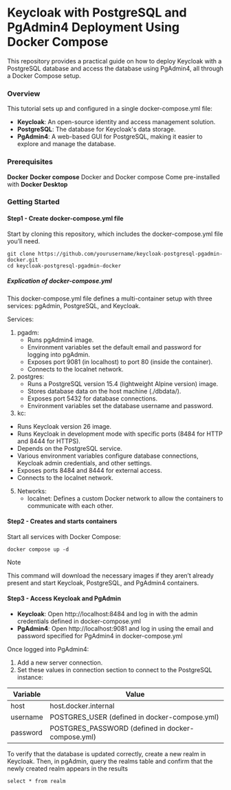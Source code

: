 # Keycloak with PostgreSQL and PgAdmin4 Deployment Using Docker Compose
This repository provides a practical guide on how to deploy Keycloak with a PostgreSQL database and access the database using PgAdmin4, all through a Docker Compose setup. 
### Overview
This tutorial sets up and configured in a single docker-compose.yml file:

- **Keycloak**: An open-source identity and access management solution.
- **PostgreSQL**: The database for Keycloak's data storage.
- **PgAdmin4**: A web-based GUI for PostgreSQL, making it easier to explore and manage the database.

### Prerequisites
**Docker**
**Docker compose**
Docker and Docker compose Come pre-installed with **Docker Desktop**

### Getting Started
#### Step1 - Create docker-compose.yml file
Start by cloning this repository, which includes the docker-compose.yml file you’ll need.
```
git clone https://github.com/yourusername/keycloak-postgresql-pgadmin-docker.git
cd keycloak-postgresql-pgadmin-docker

```


##### Explication of docker-compose.yml
This docker-compose.yml file defines a multi-container setup with three services: pgAdmin, PostgreSQL, and Keycloak.

Services:

1. pgadm:
   - Runs pgAdmin4 image.
   - Environment variables set the default email and password for logging into pgAdmin.
   - Exposes port 9081 (in localhost) to port 80 (inside the container).
   - Connects to the localnet network.
3. postgres:
   - Runs a PostgreSQL version 15.4 (lightweight Alpine version) image.
   - Stores database data on the host machine (./dbdata/).
   - Exposes port 5432 for database connections.
   - Environment variables set the database username and password.
4. kc:
  - Runs Keycloak version 26 image.
  - Runs Keycloak in development mode with specific ports (8484 for HTTP and 8444 for HTTPS).
  - Depends on the PostgreSQL service.
  - Various environment variables configure database connections, Keycloak admin credentials, and other settings.
  - Exposes ports 8484 and 8444 for external access.
  - Connects to the localnet network.
5. Networks:
   - localnet: Defines a custom Docker network to allow the containers to communicate with each other.

#### Step2 - Creates and starts containers
Start all services with Docker Compose:
```
docker compose up -d
```
> [!NOTE]
> This command will download the necessary images if they aren’t already present and start Keycloak, PostgreSQL, and PgAdmin4 containers.

#### Step3 - Access Keycloak and PgAdmin
- **Keycloak**: Open http://localhost:8484 and log in with the admin credentials defined in docker-compose.yml
- **PgAdmin4**: Open http://localhost:9081 and log in using the email and password specified for PgAdmin4 in docker-compose.yml

Once logged into PgAdmin4:

1. Add a new server connection.
2. Set these values in connection section to connect to the PostgreSQL instance:


| Variable      | Value                                                |
| ------------- | -----------------------------------------------------|
| host          | host.docker.internal                                 |
| username      | POSTGRES_USER (defined in docker-compose.yml)        |
|password       |  POSTGRES_PASSWORD (defined in docker-compose.yml)   |

To verify that the database is updated correctly, create a new realm in Keycloak. Then, in pgAdmin, query the realms table and confirm that the newly created realm appears in the results
```
select * from realm
```

